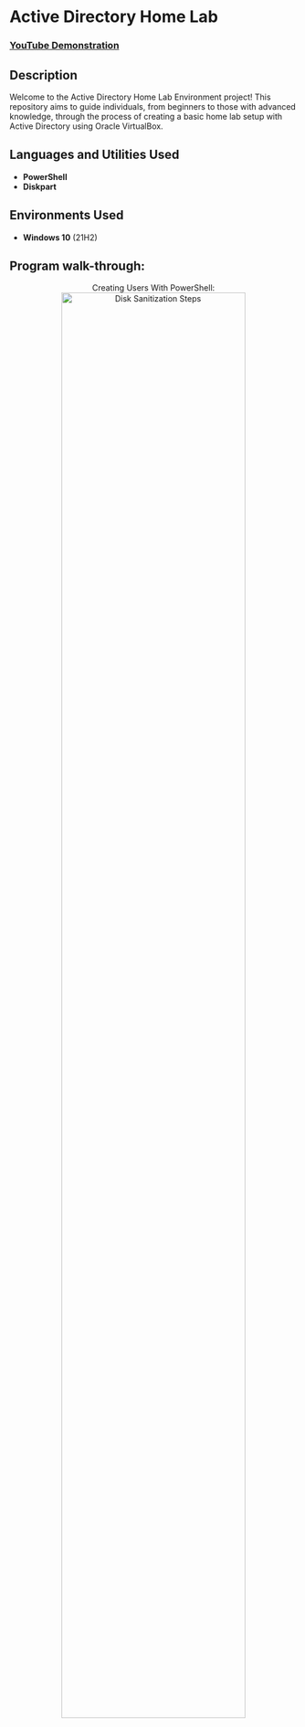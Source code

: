 <h1>Active Directory Home Lab</h1>

 ### [YouTube Demonstration](https://youtu.be/7eJexJVCqJo)

<h2>Description</h2>
Welcome to the Active Directory Home Lab Environment project! This repository aims to guide individuals, from beginners to those with advanced knowledge, through the process of creating a basic home lab setup with Active Directory using Oracle VirtualBox.
<br />


<h2>Languages and Utilities Used</h2>

- <b>PowerShell</b> 
- <b>Diskpart</b>

<h2>Environments Used </h2>

- <b>Windows 10</b> (21H2)

<h2>Program walk-through:</h2>

<p align="center">
Creating Users With PowerShell: <br/>
<img src="https://i.imgur.com/lLTg2Ri.png" height="80%" width="80%" alt="Disk Sanitization Steps"/>
<br />

 <!--
 ```diff
- text in red
+ text in green
! text in orange
# text in gray
@@ text in purple (and bold)@@
```
--!>
